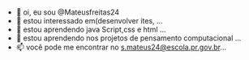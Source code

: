 # #

- 👋 oi, eu sou @Mateusfreitas24
- 👀 estou interessado em(desenvolver ites, ...
- 🌱 estou aprendendo java Script,css e html ...
- 💞️ estou aprendendo nos projetos de pensamento computacional ...
- 📫 você pode me encontrar no s.mateus24@escola.pr.gov.br...

<!---
Mateusfreitas24/Mateusfreitas24 is a ✨ special ✨ repository because its `README.md` (this file) appears on your GitHub profile.
You can click the Preview link to take a look at your changes.
--->

